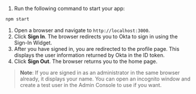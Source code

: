 1. Run the following command to start your app:

```bash
npm start
```

1. Open a browser and navigate to `http://localhost:3000`.
1. Click **Sign In**. The browser redirects you to Okta to sign in using the Sign-In Widget.
1. After you have signed in, you are redirected to the profile page. This displays the user information returned by Okta in the ID token.
1. Click **Sign Out**. The browser returns you to the home page.

> **Note**: If you are signed in as an administrator in the same browser already, it displays your name. You can open an incognito window and create a test user in the Admin Console to use if you want.
